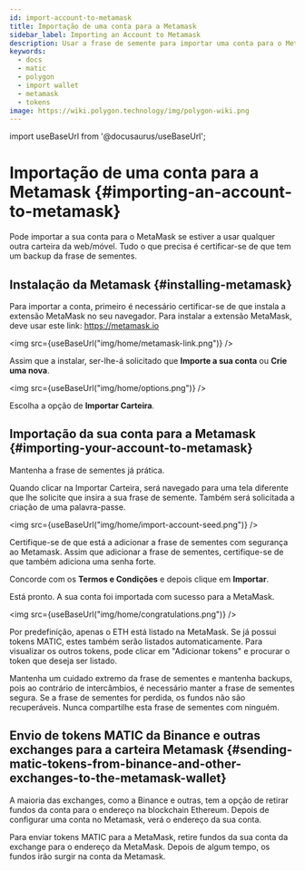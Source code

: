 ```yaml
---
id: import-account-to-metamask
title: Importação de uma conta para a Metamask
sidebar_label: Importing an Account to Metamask
description: Usar a frase de semente para importar uma conta para o Metamask
keywords:
  - docs
  - matic
  - polygon
  - import wallet
  - metamask
  - tokens
image: https://wiki.polygon.technology/img/polygon-wiki.png
---
```

import useBaseUrl from '@docusaurus/useBaseUrl';

# Importação de uma conta para a Metamask {#importing-an-account-to-metamask}

Pode importar a sua conta para o MetaMask se estiver a usar qualquer outra carteira da web/móvel. Tudo o que precisa é certificar-se de que tem um backup da frase de sementes.

## Instalação da Metamask {#installing-metamask}

Para importar a conta, primeiro é necessário certificar-se de que instala a extensão MetaMask no seu navegador. Para instalar a extensão MetaMask, deve usar este link: https://metamask.io

<img src={useBaseUrl("img/home/metamask-link.png")} />

Assim que a instalar, ser-lhe-á solicitado que **Importe a sua conta** ou **Crie uma nova**.

<img src={useBaseUrl("img/home/options.png")} />

Escolha a opção de **Importar Carteira**.

## Importação da sua conta para a Metamask {#importing-your-account-to-metamask}

Mantenha a frase de sementes já prática.

Quando clicar na Importar Carteira, será navegado para uma tela diferente que lhe solicite que insira a sua frase de semente. Também será solicitada a criação de uma palavra-passe.

<img src={useBaseUrl("img/home/import-account-seed.png")} />

Certifique-se de que está a adicionar a frase de sementes com segurança ao Metamask. Assim que adicionar a frase de sementes, certifique-se de que também adiciona uma senha forte.

Concorde com os **Termos e Condições** e depois clique em **Importar**.

Está pronto. A sua conta foi importada com sucesso para a MetaMask.

<img src={useBaseUrl("img/home/congratulations.png")} />

Por predefinição, apenas o ETH está listado na MetaMask. Se já possui tokens MATIC, estes também serão listados automaticamente. Para visualizar os outros tokens, pode clicar em "Adicionar tokens" e procurar o token que deseja ser listado.

Mantenha um cuidado extremo da frase de sementes e mantenha backups, pois ao contrário de intercâmbios, é necessário manter a frase de sementes segura. Se a frase de sementes for perdida, os fundos não são recuperáveis. Nunca compartilhe esta frase de sementes com ninguém.

## Envio de tokens MATIC da Binance e outras exchanges para a carteira Metamask {#sending-matic-tokens-from-binance-and-other-exchanges-to-the-metamask-wallet}

A maioria das exchanges, como a Binance e outras, tem a opção de retirar fundos da conta para o endereço na blockchain Ethereum. Depois de configurar uma conta no Metamask, verá o endereço da sua conta.

Para enviar tokens MATIC para a MetaMask, retire fundos da sua conta da exchange para o endereço da MetaMask. Depois de algum tempo, os fundos irão surgir na conta da Metamask.